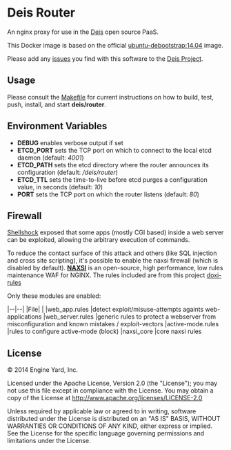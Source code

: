 # Deis Router

An nginx proxy for use in the [Deis](http://deis.io) open source PaaS.

This Docker image is based on the official
[ubuntu-debootstrap:14.04](https://registry.hub.docker.com/_/ubuntu/) image.

Please add any [issues](https://github.com/deis/deis/issues) you find with this software to
the [Deis Project](https://github.com/deis/deis).

## Usage

Please consult the [Makefile](Makefile) for current instructions on how to build, test, push,
install, and start **deis/router**.

## Environment Variables

* **DEBUG** enables verbose output if set
* **ETCD_PORT** sets the TCP port on which to connect to the local etcd
  daemon (default: *4001*)
* **ETCD_PATH** sets the etcd directory where the router announces
  its configuration (default: */deis/router*)
* **ETCD_TTL** sets the time-to-live before etcd purges a configuration
  value, in seconds (default: *10*)
* **PORT** sets the TCP port on which the router listens (default: *80*)


## Firewall

[Shellshock](https://shellshocker.net) exposed that some apps (mostly CGI based) inside a web server can be exploited, allowing the arbitrary execution of commands.

To reduce the contact surface of this attack and others (like SQL injection and cross site scripting), it's possible to enable the naxsi firewall (which is disabled by default). [**NAXSI**](https://github.com/nbs-system/naxsi) is an open-source, high performance, low rules maintenance WAF for NGINX.
The rules included are from this project [doxi-rules](https://bitbucket.org/lazy_dogtown/doxi-rules)

Only these modules are enabled:

|--|--|
|File| |
|web_app.rules       |detect exploit/misuse-attempts againts web-applications
|web_server.rules    |generic rules to protect a webserver from misconfiguration and known mistakes / exploit-vectors
|active-mode.rules   |rules to configure active-mode (block)
|naxsi_core          |core naxsi rules

## License

© 2014 Engine Yard, Inc.

Licensed under the Apache License, Version 2.0 (the "License"); you may
not use this file except in compliance with the License. You may obtain
a copy of the License at <http://www.apache.org/licenses/LICENSE-2.0>

Unless required by applicable law or agreed to in writing, software
distributed under the License is distributed on an "AS IS" BASIS,
WITHOUT WARRANTIES OR CONDITIONS OF ANY KIND, either express or implied.
See the License for the specific language governing permissions and
limitations under the License.
